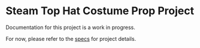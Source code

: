 # Steam Top Hat Costume Prop Project
Documentation for this project is a work in progress.

For now, please refer to the [specs](specs.yaml) for project details.
